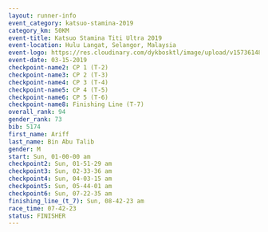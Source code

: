 ```yaml
---
layout: runner-info 
event_category: katsuo-stamina-2019 
category_km: 50KM 
event-title: Katsuo Stamina Titi Ultra 2019 
event-location: Hulu Langat, Selangor, Malaysia 
event-logo: https://res.cloudinary.com/dykbosktl/image/upload/v1573614825/Logo/Logo_p7ft6n.png
event-date: 03-15-2019 
checkpoint-name2: CP 1 (T-2) 
checkpoint-name3: CP 2 (T-3) 
checkpoint-name4: CP 3 (T-4) 
checkpoint-name5: CP 4 (T-5) 
checkpoint-name6: CP 5 (T-6) 
checkpoint-name8: Finishing Line (T-7) 
overall_rank: 94
gender_rank: 73
bib: 5174
first_name: Ariff
last_name: Bin Abu Talib
gender: M
start: Sun, 01-00-00 am
checkpoint2: Sun, 01-51-29 am
checkpoint3: Sun, 02-33-36 am
checkpoint4: Sun, 04-03-15 am
checkpoint5: Sun, 05-44-01 am
checkpoint6: Sun, 07-22-35 am
finishing_line_(t_7): Sun, 08-42-23 am
race_time: 07-42-23
status: FINISHER
---
```

